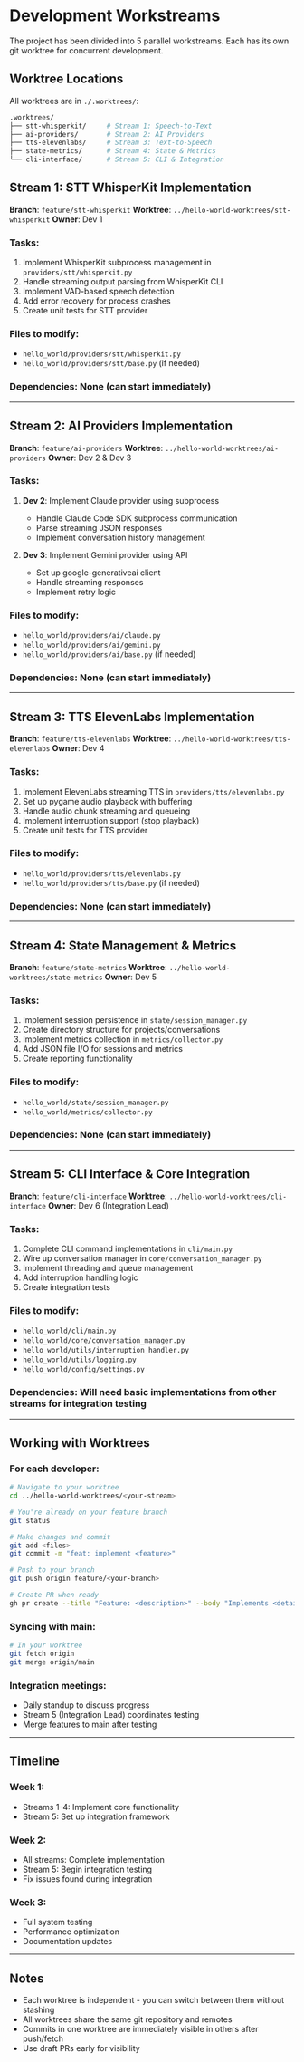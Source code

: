 # Development Workstreams

The project has been divided into 5 parallel workstreams. Each has its own git worktree for concurrent development.

## Worktree Locations

All worktrees are in `./.worktrees/`:

```bash
.worktrees/
├── stt-whisperkit/     # Stream 1: Speech-to-Text
├── ai-providers/       # Stream 2: AI Providers
├── tts-elevenlabs/     # Stream 3: Text-to-Speech
├── state-metrics/      # Stream 4: State & Metrics
└── cli-interface/      # Stream 5: CLI & Integration
```

## Stream 1: STT WhisperKit Implementation
**Branch**: `feature/stt-whisperkit`
**Worktree**: `../hello-world-worktrees/stt-whisperkit`
**Owner**: Dev 1

### Tasks:
1. Implement WhisperKit subprocess management in `providers/stt/whisperkit.py`
2. Handle streaming output parsing from WhisperKit CLI
3. Implement VAD-based speech detection
4. Add error recovery for process crashes
5. Create unit tests for STT provider

### Files to modify:
- `hello_world/providers/stt/whisperkit.py`
- `hello_world/providers/stt/base.py` (if needed)

### Dependencies: None (can start immediately)

---

## Stream 2: AI Providers Implementation
**Branch**: `feature/ai-providers`
**Worktree**: `../hello-world-worktrees/ai-providers`
**Owner**: Dev 2 & Dev 3

### Tasks:
1. **Dev 2**: Implement Claude provider using subprocess
   - Handle Claude Code SDK subprocess communication
   - Parse streaming JSON responses
   - Implement conversation history management

2. **Dev 3**: Implement Gemini provider using API
   - Set up google-generativeai client
   - Handle streaming responses
   - Implement retry logic

### Files to modify:
- `hello_world/providers/ai/claude.py`
- `hello_world/providers/ai/gemini.py`
- `hello_world/providers/ai/base.py` (if needed)

### Dependencies: None (can start immediately)

---

## Stream 3: TTS ElevenLabs Implementation
**Branch**: `feature/tts-elevenlabs`
**Worktree**: `../hello-world-worktrees/tts-elevenlabs`
**Owner**: Dev 4

### Tasks:
1. Implement ElevenLabs streaming TTS in `providers/tts/elevenlabs.py`
2. Set up pygame audio playback with buffering
3. Handle audio chunk streaming and queueing
4. Implement interruption support (stop playback)
5. Create unit tests for TTS provider

### Files to modify:
- `hello_world/providers/tts/elevenlabs.py`
- `hello_world/providers/tts/base.py` (if needed)

### Dependencies: None (can start immediately)

---

## Stream 4: State Management & Metrics
**Branch**: `feature/state-metrics`
**Worktree**: `../hello-world-worktrees/state-metrics`
**Owner**: Dev 5

### Tasks:
1. Implement session persistence in `state/session_manager.py`
2. Create directory structure for projects/conversations
3. Implement metrics collection in `metrics/collector.py`
4. Add JSON file I/O for sessions and metrics
5. Create reporting functionality

### Files to modify:
- `hello_world/state/session_manager.py`
- `hello_world/metrics/collector.py`

### Dependencies: None (can start immediately)

---

## Stream 5: CLI Interface & Core Integration
**Branch**: `feature/cli-interface`
**Worktree**: `../hello-world-worktrees/cli-interface`
**Owner**: Dev 6 (Integration Lead)

### Tasks:
1. Complete CLI command implementations in `cli/main.py`
2. Wire up conversation manager in `core/conversation_manager.py`
3. Implement threading and queue management
4. Add interruption handling logic
5. Create integration tests

### Files to modify:
- `hello_world/cli/main.py`
- `hello_world/core/conversation_manager.py`
- `hello_world/utils/interruption_handler.py`
- `hello_world/utils/logging.py`
- `hello_world/config/settings.py`

### Dependencies: Will need basic implementations from other streams for integration testing

---

## Working with Worktrees

### For each developer:

```bash
# Navigate to your worktree
cd ../hello-world-worktrees/<your-stream>

# You're already on your feature branch
git status

# Make changes and commit
git add <files>
git commit -m "feat: implement <feature>"

# Push to your branch
git push origin feature/<your-branch>

# Create PR when ready
gh pr create --title "Feature: <description>" --body "Implements <details>"
```

### Syncing with main:

```bash
# In your worktree
git fetch origin
git merge origin/main
```

### Integration meetings:
- Daily standup to discuss progress
- Stream 5 (Integration Lead) coordinates testing
- Merge features to main after testing

---

## Timeline

### Week 1:
- Streams 1-4: Implement core functionality
- Stream 5: Set up integration framework

### Week 2:
- All streams: Complete implementation
- Stream 5: Begin integration testing
- Fix issues found during integration

### Week 3:
- Full system testing
- Performance optimization
- Documentation updates

---

## Notes

- Each worktree is independent - you can switch between them without stashing
- All worktrees share the same git repository and remotes
- Commits in one worktree are immediately visible in others after push/fetch
- Use draft PRs early for visibility
